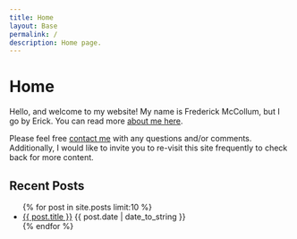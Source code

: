 ```yaml
---
title: Home
layout: Base
permalink: /
description: Home page.
---
```


# Home
Hello, and welcome to my website! My name is Frederick McCollum, but I go by Erick. You can read more [about me here](about).

Please feel free [contact me](contact) with any questions and/or comments. Additionally, I would like to invite you to re-visit this site frequently to check back for more content. 

## Recent Posts
<ul class="list-group list-group-flush">
    {% for post in site.posts limit:10 %}
        <li class="list-group-item">
            <a href="{{ post.url }}">{{ post.title }}</a> <span class="text-muted">{{ post.date | date_to_string }}</span>
        </li>
    {% endfor %}
</ul>